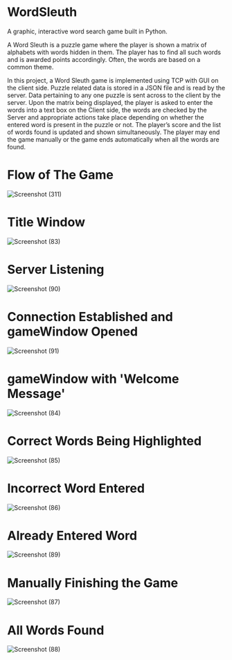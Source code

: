 # WordSleuth
A graphic, interactive word search game built in Python.

A Word Sleuth is a puzzle game where the player is shown a matrix of alphabets with words hidden in them. The player has to find all such words and is awarded points accordingly. Often, the words are based on a common theme.

In this project, a Word Sleuth game is implemented using TCP with GUI on the client side. Puzzle related data is stored in a JSON file and is read by the server. Data pertaining to any one puzzle is sent across to the client by the server. Upon the matrix being displayed, the player is asked to enter the words into a text box on the Client side, the words are checked by the Server and appropriate actions take place depending on whether the entered word is present in the puzzle or not. The player’s score and the list of words found is updated and shown simultaneously. The player may end the game manually or the game ends automatically when all the words are found.

# Flow of The Game
![Screenshot (311)](https://user-images.githubusercontent.com/69978576/160856177-e84893d2-9346-468a-aa21-4dd5aa6dbebe.png)


# Title Window
![Screenshot (83)](https://user-images.githubusercontent.com/69978576/160857665-84f62170-8e5e-4ad2-8753-3ae7610aa7c8.png)


# Server Listening
![Screenshot (90)](https://user-images.githubusercontent.com/69978576/160857754-2dbb4285-b035-48aa-90fd-642aeee20ac8.png)


# Connection Established and gameWindow Opened
![Screenshot (91)](https://user-images.githubusercontent.com/69978576/160857823-13fd4ec2-7177-4ac3-96aa-d53d717d0b6c.png)


# gameWindow with 'Welcome Message'
![Screenshot (84)](https://user-images.githubusercontent.com/69978576/160857920-3ffb1096-8180-4e8b-b103-1f5e4511472b.png)


# Correct Words Being Highlighted
![Screenshot (85)](https://user-images.githubusercontent.com/69978576/160857953-bdb0b83b-1f46-49cb-86ab-7c951aaaecf9.png)


# Incorrect Word Entered
![Screenshot (86)](https://user-images.githubusercontent.com/69978576/160857991-70398f04-8116-4b6c-bc92-208618b9b4de.png)


# Already Entered Word
![Screenshot (89)](https://user-images.githubusercontent.com/69978576/160858699-66105a6a-f05e-492b-bc03-8be710cc8fa8.png)


# Manually Finishing the Game
![Screenshot (87)](https://user-images.githubusercontent.com/69978576/160858817-83fb7c49-9ed9-4fe9-8272-da93623b0d4c.png)


# All Words Found
![Screenshot (88)](https://user-images.githubusercontent.com/69978576/160859049-42180444-7d2c-41fb-ba72-9817e968a3be.png)
